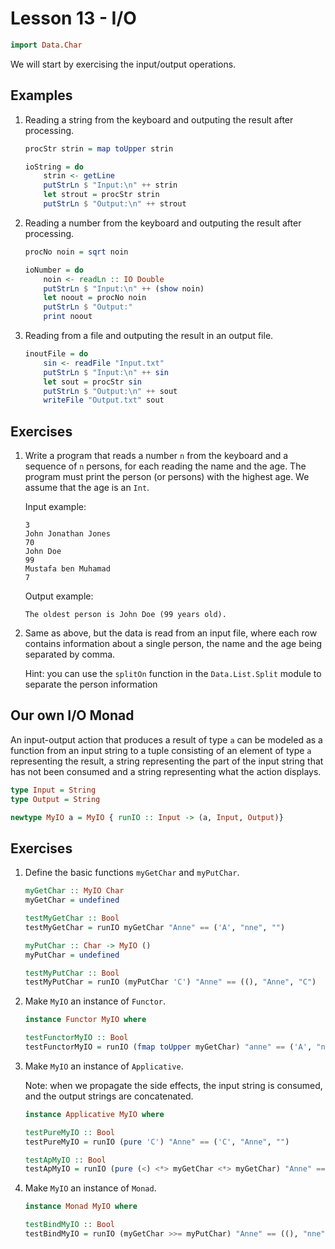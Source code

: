 # Lesson 13 - I/O

```haskell
import Data.Char
```

We will start by exercising the input/output operations.

## Examples

1. Reading a string from the keyboard and outputing the result after processing.

    ```haskell
    procStr strin = map toUpper strin

    ioString = do
        strin <- getLine
        putStrLn $ "Input:\n" ++ strin
        let strout = procStr strin
        putStrLn $ "Output:\n" ++ strout
    ```

2. Reading a number from the keyboard and outputing the result after processing.

    ```haskell
    procNo noin = sqrt noin

    ioNumber = do
        noin <- readLn :: IO Double
        putStrLn $ "Input:\n" ++ (show noin)
        let noout = procNo noin
        putStrLn $ "Output:"
        print noout
    ```

3. Reading from a file and outputing the result in an output file.

    ```haskell
    inoutFile = do
        sin <- readFile "Input.txt"
        putStrLn $ "Input:\n" ++ sin
        let sout = procStr sin
        putStrLn $ "Output:\n" ++ sout
        writeFile "Output.txt" sout
    ```

## Exercises

1. Write a program that reads a number `n` from the keyboard and a sequence of `n` persons, for each reading the name and the age. The program must print the person (or persons) with the highest age. We assume that the age is an `Int`.

    Input example:

    ```
    3
    John Jonathan Jones
    70
    John Doe
    99
    Mustafa ben Muhamad
    7
    ```

    Output example:

    ```
    The oldest person is John Doe (99 years old).
    ```

2. Same as above, but the data is read from an input file, where each row contains information about a single person, the name and the age being separated by comma.

    Hint: you can use the `splitOn` function in the `Data.List.Split` module to separate the person information

## Our own I/O Monad

An input-output action that produces a result of type `a` can be modeled as a function from an input string to a tuple consisting of an element of type `a` representing the result, a string representing the part of the input string that has not been consumed and a string representing what the action displays.

```haskell
type Input = String
type Output = String

newtype MyIO a = MyIO { runIO :: Input -> (a, Input, Output)}
```

## Exercises

1.  Define the basic functions `myGetChar` and `myPutChar`.

    ```haskell
    myGetChar :: MyIO Char
    myGetChar = undefined

    testMyGetChar :: Bool
    testMyGetChar = runIO myGetChar "Anne" == ('A', "nne", "")

    myPutChar :: Char -> MyIO ()
    myPutChar = undefined

    testMyPutChar :: Bool
    testMyPutChar = runIO (myPutChar 'C') "Anne" == ((), "Anne", "C")
    ```

2.  Make `MyIO` an instance of `Functor`.

    ```haskell
    instance Functor MyIO where

    testFunctorMyIO :: Bool
    testFunctorMyIO = runIO (fmap toUpper myGetChar) "anne" == ('A', "nne", "")
    ```

3.  Make `MyIO` an instance of `Applicative`.

    Note: when we propagate the side effects, the input string is consumed, and the output strings are concatenated.

    ```haskell
    instance Applicative MyIO where

    testPureMyIO :: Bool
    testPureMyIO = runIO (pure 'C') "Anne" == ('C', "Anne", "")

    testApMyIO :: Bool
    testApMyIO = runIO (pure (<) <*> myGetChar <*> myGetChar) "Anne" == (True, "e", "")
    ```

4.  Make `MyIO` an instance of `Monad`.

    ```haskell
    instance Monad MyIO where

    testBindMyIO :: Bool
    testBindMyIO = runIO (myGetChar >>= myPutChar) "Anne" == ((), "nne", "A")
    ```
